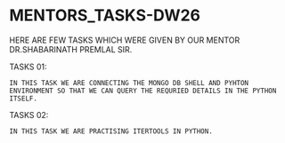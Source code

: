 # MENTORS_TASKS-DW26

HERE ARE FEW TASKS WHICH WERE GIVEN BY OUR MENTOR DR.SHABARINATH PREMLAL SIR.

TASKS 01:

    IN THIS TASK WE ARE CONNECTING THE MONGO DB SHELL AND PYHTON ENVIRONMENT SO THAT WE CAN QUERY THE REQURIED DETAILS IN THE PYTHON ITSELF.
    
TASKS 02:

    IN THIS TASK WE ARE PRACTISING ITERTOOLS IN PYTHON.

